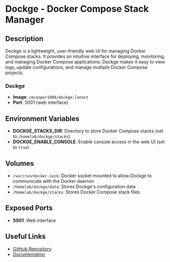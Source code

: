 # Dockge - Docker Compose Stack Manager

## Description

Dockge is a lightweight, user-friendly web UI for managing Docker Compose stacks. It provides an intuitive interface for deploying, monitoring, and managing Docker Compose applications. Dockge makes it easy to view logs, update configurations, and manage multiple Docker Compose projects.

### Dockge

- **Image**: `cmcooper1980/dockge:latest`
- **Port**: 5001 (web interface)

## Environment Variables

- **DOCKGE_STACKS_DIR**: Directory to store Docker Compose stacks (set to `/homelab/dockge/stacks`)
- **DOCKGE_ENABLE_CONSOLE**: Enable console access in the web UI (set to `true`)

## Volumes

- `/var/run/docker.sock`: Docker socket mounted to allow Dockge to communicate with the Docker daemon
- `/homelab/dockge/data`: Stores Dockge's configuration data
- `/homelab/dockge/stacks`: Stores Docker Compose stack files

## Exposed Ports

- **5001**: Web interface

## Useful Links

- [GitHub Repository](https://github.com/louislam/dockge)
- [Documentation](https://github.com/louislam/dockge/wiki)

